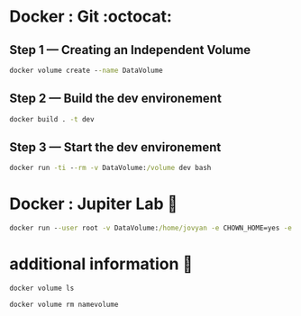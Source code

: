 
# Docker : Git  :octocat:

## Step 1 — Creating an Independent Volume
```bat
docker volume create --name DataVolume
```
## Step 2 — Build the dev environement
```bat
docker build . -t dev
```
## Step 3 — Start the dev environement
```bat
docker run -ti --rm -v DataVolume:/volume dev bash
```

# Docker : Jupiter Lab :snake:
```bat
docker run --user root -v DataVolume:/home/jovyan -e CHOWN_HOME=yes -e CHOWN_HOME_OPTS='-R' -it --rm -p 8888:8888 jupyter/datascience-notebook:latest
```

# additional information :whale2:
```bat
docker volume ls
```
```bat
docker volume rm namevolume
```



